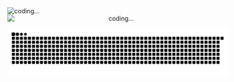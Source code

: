 <img src="https://cdn.jsdelivr.net/gh/cuikeyao/cdn/static/gif/coding.gif" alt="coding..." style="display: block; margin: 0 auto;" />


<div style="text-align: center">
  <img src="https://cdn.jsdelivr.net/gh/cuikeyao/cdn/static/gif/coding.gif" alt="coding..." style="display: block; margin: 0 auto;" />
</div>



![亮色](https://raw.githubusercontent.com/cuikeyao/cuikeyao/output/github-contribution-grid-snake.svg)
